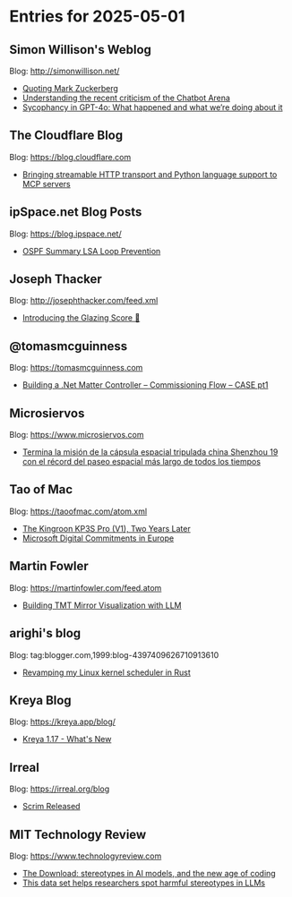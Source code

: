 # Entries for 2025-05-01
## Simon Willison's Weblog 
Blog: http://simonwillison.net/ 

- [Quoting Mark Zuckerberg](https://simonwillison.net/2025/May/1/mark-zuckerberg/#atom-everything)
- [Understanding the recent criticism of the Chatbot Arena](https://simonwillison.net/2025/Apr/30/criticism-of-the-chatbot-arena/#atom-everything)
- [Sycophancy in GPT-4o: What happened and what we’re doing about it](https://simonwillison.net/2025/Apr/30/sycophancy-in-gpt-4o/#atom-everything)
##  The Cloudflare Blog  
Blog: https://blog.cloudflare.com 

- [Bringing streamable HTTP transport and Python language support to MCP servers](https://blog.cloudflare.com/streamable-http-mcp-servers-python/)
## ipSpace.net Blog Posts 
Blog: https://blog.ipspace.net/ 

- [OSPF Summary LSA Loop Prevention](https://blog.ipspace.net/2025/04/ospf-summary-lsa-loop-prevention/?utm_source=atom_feed)
## Joseph Thacker 
Blog: http://josephthacker.com/feed.xml 

- [Introducing the Glazing Score 🍩](http://josephthacker.com/ai/2025/04/30/introducing-the-glazing-score.html)
## @tomasmcguinness 
Blog: https://tomasmcguinness.com 

- [Building a .Net Matter Controller – Commissioning Flow – CASE pt1](https://tomasmcguinness.com/2025/04/30/building-a-net-matter-controller-commissioning-flow-case-pt1/)
## Microsiervos 
Blog: https://www.microsiervos.com 

- [Termina la misión de la cápsula espacial tripulada china Shenzhou 19 con el récord del paseo espacial más largo de todos los tiempos](https://www.microsiervos.com/archivo/espacio/termina-mision-capsula-tripulada-shenzhou-19-record-paseo-espacial-mas-largo.html)
## Tao of Mac 
Blog: https://taoofmac.com/atom.xml 

- [The Kingroon KP3S Pro (V1), Two Years Later](https://taoofmac.com/space/reviews/2025/04/30/1930)
- [Microsoft Digital Commitments in Europe](https://taoofmac.com/space/links/2025/04/30/1600)
## Martin Fowler 
Blog: https://martinfowler.com/feed.atom 

- [Building TMT Mirror Visualization with LLM](https://martinfowler.com/articles/exploring-gen-ai/15-building-tmt-mirror-visualization.html)
## arighi's blog 
Blog: tag:blogger.com,1999:blog-4397409626710913610 

- [Revamping my Linux kernel scheduler in Rust](https://arighi.blogspot.com/feeds/6611850281135888189/comments/default)
## Kreya Blog 
Blog: https://kreya.app/blog/ 

- [Kreya 1.17 - What's New](https://kreya.app/blog/kreya-1.17-whats-new/)
## Irreal 
Blog: https://irreal.org/blog 

- [Scrim Released](https://irreal.org/blog/?p=12952)
## MIT Technology Review 
Blog: https://www.technologyreview.com 

- [The Download: stereotypes in AI models, and the new age of coding](https://www.technologyreview.com/2025/04/30/1115952/the-download-stereotypes-in-ai-models-and-the-new-age-of-coding/)
- [This data set helps researchers spot harmful stereotypes in LLMs](https://www.technologyreview.com/2025/04/30/1115946/this-data-set-helps-researchers-spot-harmful-stereotypes-in-llms/)